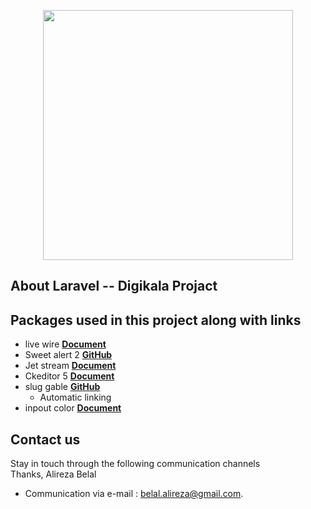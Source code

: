 <p align="center"><a href="https://laravel.com" target="_blank"><img src="https://raw.githubusercontent.com/laravel/art/master/logo-lockup/5%20SVG/2%20CMYK/1%20Full%20Color/laravel-logolockup-cmyk-red.svg" width="400"></a></p>



## About Laravel -- Digikala Projact


## Packages used in this project along with links

- live wire **[Document](https://laravel-livewire.com/)**
- Sweet alert 2 **[GitHub](https://sweetalert2.github.io/)**
- Jet stream **[Document](https://jetstream.laravel.com/2.x/installation.html)**
- Ckeditor 5 **[Document](https://ckeditor.com/docs/ckeditor5/latest/builds/guides/quick-start.html)**
- slug gable **[GitHub](https://github.com/cviebrock/eloquent-sluggable)**
  - Automatic linking
- inpout color **[Document](https://jscolor.com/)**

    
## Contact us
Stay in touch through the following communication channels
<br>
Thanks, Alireza Belal

- Communication via e-mail :  [belal.alireza@gmail.com](mailto:belal.alireza@gmail.com).
